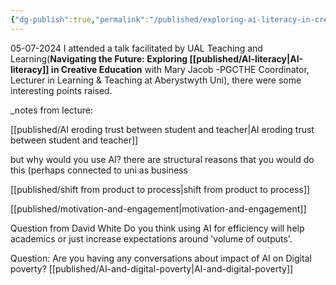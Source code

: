 ```yaml
---
{"dg-publish":true,"permalink":"/published/exploring-ai-literacy-in-creative-education-talk/","dgPassFrontmatter":true,"noteIcon":""}
---
```


05-07-2024
I attended a talk facilitated by UAL Teaching and Learning(**Navigating the Future: Exploring [[published/AI-literacy\|AI-literacy]] in Creative Education** with Mary Jacob -PGCTHE Coordinator, Lecturer in Learning & Teaching at Aberystwyth Uni), there were some interesting points raised.

_notes from lecture:

[[published/AI eroding trust between student and teacher\|AI eroding trust between student and teacher]]

but why would you use AI? there are structural reasons that you would do this (perhaps connected to uni as business

[[published/shift from product to process\|shift from product to process]]

[[published/motivation-and-engagement\|motivation-and-engagement]]

Question from David White
Do you think using AI for efficiency will help academics or just increase expectations around 'volume of outputs'.

Question:
Are you having any conversations about impact of AI on Digital poverty? [[published/AI-and-digital-poverty\|AI-and-digital-poverty]]